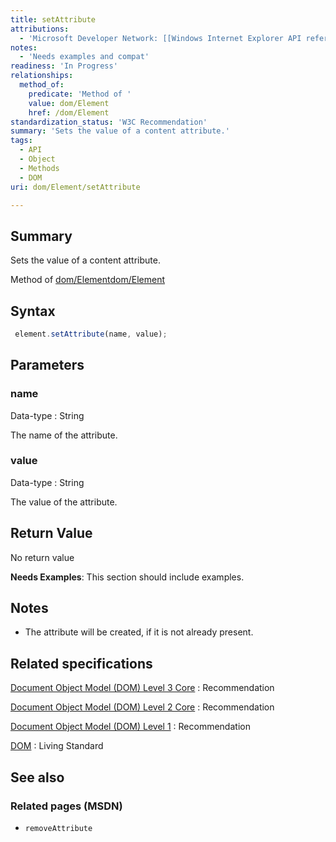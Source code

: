 ```yaml
---
title: setAttribute
attributions:
  - 'Microsoft Developer Network: [[Windows Internet Explorer API reference](http://msdn.microsoft.com/en-us/library/ie/hh828809%28v=vs.85%29.aspx) Article]'
notes:
  - 'Needs examples and compat'
readiness: 'In Progress'
relationships:
  method_of:
    predicate: 'Method of '
    value: dom/Element
    href: /dom/Element
standardization_status: 'W3C Recommendation'
summary: 'Sets the value of a content attribute.'
tags:
  - API
  - Object
  - Methods
  - DOM
uri: dom/Element/setAttribute

---
```

## Summary

Sets the value of a content attribute.

Method of [dom/Element](/dom/Element)[dom/Element](/dom/Element)

## Syntax

``` js
 element.setAttribute(name, value);
```

## Parameters

### name

 Data-type
:   String

 The name of the attribute.

### value

 Data-type
:   String

 The value of the attribute.

## Return Value

No return value

**Needs Examples**: This section should include examples.

## Notes

-   The attribute will be created, if it is not already present.

## Related specifications

[Document Object Model (DOM) Level 3 Core](http://www.w3.org/TR/DOM-Level-3-Core/)
:   Recommendation

[Document Object Model (DOM) Level 2 Core](http://www.w3.org/TR/DOM-Level-2-Core/)
:   Recommendation

[Document Object Model (DOM) Level 1](http://www.w3.org/TR/REC-DOM-Level-1)
:   Recommendation

[DOM](http://dom.spec.whatwg.org/)
:   Living Standard

## See also

### Related pages (MSDN)

-   `removeAttribute`
